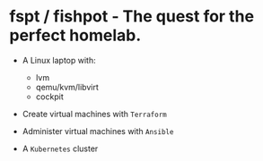 # fspt / fishpot - The quest for the perfect homelab.

* A Linux laptop with:
  - lvm
  - qemu/kvm/libvirt
  - cockpit

* Create virtual machines with `Terraform`

* Administer virtual machines with `Ansible`

* A `Kubernetes` cluster
